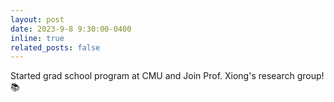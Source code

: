 ```yaml
---
layout: post
date: 2023-9-8 9:30:00-0400
inline: true
related_posts: false
---
```


Started grad school program at CMU and Join Prof. Xiong's research group! 📚
